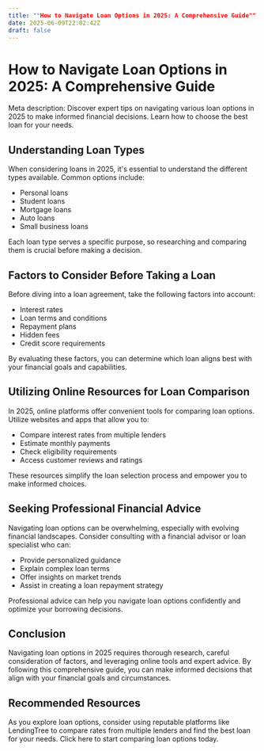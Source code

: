 ```yaml
---
title: ""How to Navigate Loan Options in 2025: A Comprehensive Guide""
date: 2025-06-09T22:02:42Z
draft: false
---
```


# How to Navigate Loan Options in 2025: A Comprehensive Guide

Meta description: Discover expert tips on navigating various loan options in 2025 to make informed financial decisions. Learn how to choose the best loan for your needs.

## Understanding Loan Types

When considering loans in 2025, it's essential to understand the different types available. Common options include:
- Personal loans
- Student loans
- Mortgage loans
- Auto loans
- Small business loans

Each loan type serves a specific purpose, so researching and comparing them is crucial before making a decision.

## Factors to Consider Before Taking a Loan

Before diving into a loan agreement, take the following factors into account:
- Interest rates
- Loan terms and conditions
- Repayment plans
- Hidden fees
- Credit score requirements

By evaluating these factors, you can determine which loan aligns best with your financial goals and capabilities.

## Utilizing Online Resources for Loan Comparison

In 2025, online platforms offer convenient tools for comparing loan options. Utilize websites and apps that allow you to:
- Compare interest rates from multiple lenders
- Estimate monthly payments
- Check eligibility requirements
- Access customer reviews and ratings

These resources simplify the loan selection process and empower you to make informed choices.

## Seeking Professional Financial Advice

Navigating loan options can be overwhelming, especially with evolving financial landscapes. Consider consulting with a financial advisor or loan specialist who can:
- Provide personalized guidance
- Explain complex loan terms
- Offer insights on market trends
- Assist in creating a loan repayment strategy

Professional advice can help you navigate loan options confidently and optimize your borrowing decisions.

## Conclusion

Navigating loan options in 2025 requires thorough research, careful consideration of factors, and leveraging online tools and expert advice. By following this comprehensive guide, you can make informed decisions that align with your financial goals and circumstances.

## Recommended Resources

As you explore loan options, consider using reputable platforms like LendingTree to compare rates from multiple lenders and find the best loan for your needs. Click here to start comparing loan options today.